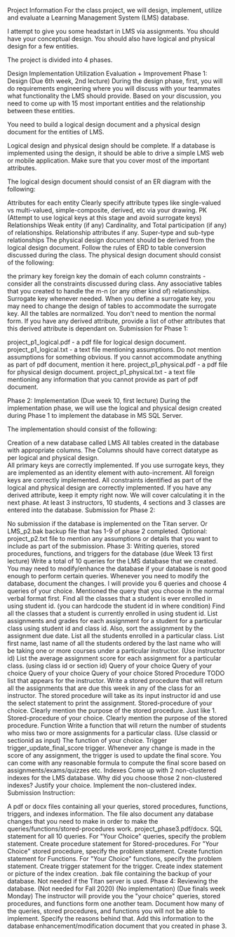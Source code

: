 Project Information
For the class project, we will design, implement, utilize and evaluate a Learning Management System (LMS) database. 

I attempt to give you some headstart in LMS via assignments. You should have your conceptual design. You should also have logical and physical design for a few entities. 

The project is divided into 4 phases. 

Design
Implementation
Utilization
Evaluation + Improvement
Phase 1: Design (Due 6th week, 2nd lecture)
During the design phase, first, you will do requirements engineering where you will discuss with your teammates what functionality the LMS should provide. Based on your discussion, you need to come up with 15 most important entities and the relationship between these entities. 

You need to build a logical design document and a physical design document for the entities of LMS. 

Logical design and physical design should be complete. If a database is implemented using the design, it should be able to drive a simple LMS web or mobile application. Make sure that you cover most of the important attributes. 

The logical design document should consist of an ER diagram with the following:

Attributes for each entity
Clearly specify attribute types like single-valued vs multi-valued, simple-composite, derived,  etc via your drawing. 
PK (Attempt to use logical keys at this stage and avoid surrogate keys)
Relationships
Weak entity (if any)
Cardinality, and
Total participation (if any) of relationships.
Relationship attributes if any. 
Super-type and sub-type relationships
The physical design document should be derived from the logical design document. Follow the rules of ERD to table conversion discussed during the class. The physical design document should consist of the following:

the primary key
foreign key
the domain of each column
constraints - consider all the constraints discussed during class. 
Any associative tables that you created to handle the m-n (or any other kind of) relationships. 
Surrogate key whenever needed. When you define a surrogate key, you may need to change the design of tables to accommodate the surrogate key. 
All the tables are normalized. You don't need to mention the normal form. 
If you have any derived attribute, provide a list of other attributes that this derived attribute is dependant on.
Submission for Phase 1:

project_p1_logical.pdf - a pdf file for logical design document. 
project_p1_logical.txt - a text file mentioning assumptions. Do not mention assumptions for something obvious. If you cannot accommodate anything as part of pdf document, mention it here. 
project_p1_physical.pdf - a pdf file for physical design document. 
project_p1_physical.txt - a text file mentioning any information that you cannot provide as part of pdf document. 
 

Phase 2: Implementation (Due week 10, first lecture)
During the implementation phase, we will use the logical and physical design created during Phase 1 to implement the database in MS SQL Server. 

The implementation should consist of the following:

Creation of a new database called LMS
All tables created in the database with appropriate columns. 
The Columns should have correct datatype as per logical and physical design.  
All primary keys are correctly implemented. 
If you use surrogate keys, they are implemented as an identity element with auto-increment. 
All foreign keys are correctly implemented. 
All constraints identified as part of the logical and physical design are correctly implemented. 
If you have any derived attribute, keep it empty right now. We will cover calculating it in the next phase. 
At least 3 instructors, 10 students, 4 sections and 3 classes are entered into the database. 
Submission for Phase 2:

No submission if the database is implemented on the Titan server. Or
LMS_p2.bak backup file that has 1-9 of phase 2 completed. 
Optional: project_p2.txt file to mention any assumptions or details that you want to include as part of the submission. 
Phase 3: Writing queries, stored procedures, functions, and triggers for the database (due Week 13 first lecture)
Write a total of 10 queries for the LMS database that we created. You may need to modify/enhance the database if your database is not good enough to perform certain queries. Whenever you need to modify the database,  document the changes. I will provide you 6 queries and choose 4 queries of your choice. Mentioned the query that you choose in the normal verbal format first.
Find all the classes that a student is ever enrolled in using student id. (you can hardcode the student id in where condition)
Find all the classes that a student is currently enrolled in using student id. 
List assignments and grades for each assignment for a student for a particular class using student id and class id.  Also, sort the assignment by the assignment due date. 
List all the students enrolled in a particular class. 
List first name, last name of all the students ordered by the last name who will be taking one or more courses under a particular instructor. (Use instructor id)
List the average assignment score for each assignment for a particular class. (using class id or section id)
Query of your choice
Query of your choice
Query of your choice
Query of your choice
Stored Procedure
TODO list that appears for the instructor. Write a stored procedure that will return all the assignments that are due this week in any of the class for an instructor. The stored procedure will take as its input instructor id and use the select statement to print the assignment. 
Stored-procedure of your choice. Clearly mention the purpose of the stored procedure. Just like 1. 
Stored-procedure of your choice. Clearly mention the purpose of the stored procedure. 
Function
Write a function that will return the number of students who miss two or more assignments for a particular class. (Use classid or sectionid as input)
The function of your choice.
Trigger
trigger_update_final_score trigger. Whenever any change is made in the score of any assignment, the trigger is used to update the final score. You can come with any reasonable formula to compute the final score based on assignments/exams/quizzes etc. 
Indexes
Come up with 2 non-clustered indexes for the LMS database. Why did you choose those 2 non-clustered indexes? Justify your choice. Implement the non-clustered index. 
Submission Instruction: 

A pdf or docx files containing all your queries, stored procedures, functions, triggers, and indexes information. The file also document any database changes that you need to make in order to make the queries/functions/stored-procedures work. project_phase3.pdf/docx. 
SQL statement for all 10 queries.
For "Your Choice" queries, specify the problem statement.
Create procedure  statement for Stored-procedures. For "Your Choice" stored procedure, specify the problem statement. 
Create function statement for Functions. For "Your Choice" functions, specify the problem statement. 
Create trigger statement for the trigger. 
Create index statement or picture of the index creation.
.bak file containing the backup of your database. Not needed if the Titan server is used. 
Phase 4: Reviewing the database. (Not needed for Fall 2020) (No implementation) (Due finals week Monday)
The instructor will provide you the "your choice" queries, stored procedures, and functions form one another team. 
Document how many of the queries, stored procedures, and functions you will not be able to implement. Specify the reasons behind that.  Add this information to the database enhancement/modification document that you created in phase 3. 